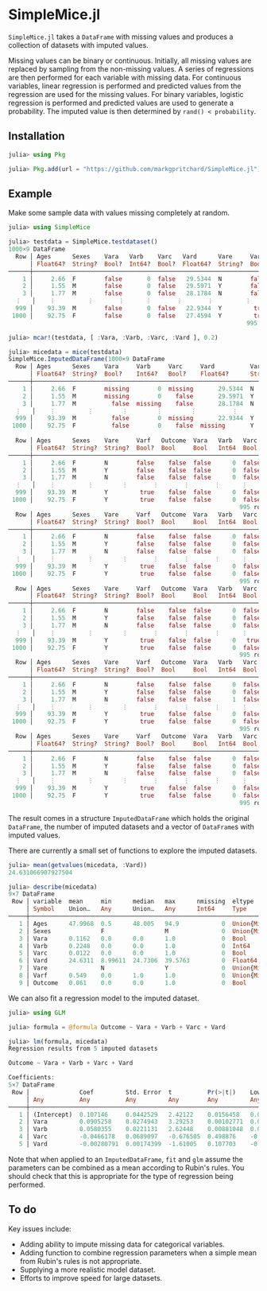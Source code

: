# SimpleMice.jl

`SimpleMice.jl` takes a `DataFrame` with missing values and produces a collection of datasets with imputed values.

Missing values can be binary or continuous. Initially, all missing values are replaced by sampling from the non-missing values. A series of regressions are then performed for each variable with missing data. For continuous variables, linear regression is performed and predicted values from the regression are used for the missing values. For binary variables, logistic regression is performed and predicted values are used to generate a probability. The imputed value is then determined by `rand() < probability`.

## Installation
```julia
julia> using Pkg

julia> Pkg.add(url = "https://github.com/markgpritchard/SimpleMice.jl")
```

## Example 
Make some sample data with values missing completely at random.
```julia
julia> using SimpleMice

julia> testdata = SimpleMice.testdataset()
1000×9 DataFrame
  Row │ Ages      Sexes    Vara   Varb    Varc   Vard      Vare     Varf   Outcome 
      │ Float64?  String?  Bool?  Int64?  Bool?  Float64?  String?  Bool?  Bool    
──────┼────────────────────────────────────────────────────────────────────────────
    1 │     2.66  F        false       0  false   29.5344  N        false    false
    2 │     1.55  M        false       0  false   29.5971  Y        false    false
    3 │     1.77  M        false       0  false   28.1784  N        false    false
  ⋮   │    ⋮         ⋮       ⋮      ⋮       ⋮       ⋮         ⋮       ⋮       ⋮
  999 │    93.39  M        false       0  false   22.9344  Y         true    false
 1000 │    92.75  F        false       0  false   27.4594  Y         true    false
                                                                   995 rows omitted

julia> mcar!(testdata, [ :Vara, :Varb, :Varc, :Vard ], 0.2)

julia> micedata = mice(testdata)
SimpleMice.ImputedDataFrame(1000×9 DataFrame
  Row │ Ages      Sexes    Vara     Varb     Varc     Vard          Vare     Varf   Outcome 
      │ Float64?  String?  Bool?    Int64?   Bool?    Float64?      String?  Bool?  Bool    
──────┼─────────────────────────────────────────────────────────────────────────────────────
    1 │     2.66  F        missing        0  missing       29.5344  N        false    false
    2 │     1.55  M        missing        0    false       29.5971  Y        false    false
    3 │     1.77  M          false  missing    false       28.1784  N        false    false
  ⋮   │    ⋮         ⋮        ⋮        ⋮        ⋮          ⋮           ⋮       ⋮       ⋮
  999 │    93.39  M          false        0  missing       22.9344  Y         true    false
 1000 │    92.75  F          false        0    false  missing       Y         true    false
                                                                            995 rows omitted, 5, DataFrames.DataFrame[1000×9 DataFrame
  Row │ Ages      Sexes    Vare     Varf   Outcome  Vara   Varb   Varc   Vard    
      │ Float64?  String?  String?  Bool?  Bool     Bool   Int64  Bool   Float64 
──────┼──────────────────────────────────────────────────────────────────────────
    1 │     2.66  F        N        false    false  false      0  false  29.5344
    2 │     1.55  M        Y        false    false  false      0  false  29.5971
    3 │     1.77  M        N        false    false  false      0  false  28.1784
  ⋮   │    ⋮         ⋮        ⋮       ⋮       ⋮       ⋮      ⋮      ⋮       ⋮
  999 │    93.39  M        Y         true    false  false      0  false  22.9344
 1000 │    92.75  F        Y         true    false  false      0  false  24.8777
                                                                 995 rows omitted, 1000×9 DataFrame
  Row │ Ages      Sexes    Vare     Varf   Outcome  Vara   Varb   Varc   Vard    
      │ Float64?  String?  String?  Bool?  Bool     Bool   Int64  Bool   Float64 
──────┼──────────────────────────────────────────────────────────────────────────
    1 │     2.66  F        N        false    false  false      0  false  29.5344
    2 │     1.55  M        Y        false    false  false      0  false  29.5971
    3 │     1.77  M        N        false    false  false      0  false  28.1784
  ⋮   │    ⋮         ⋮        ⋮       ⋮       ⋮       ⋮      ⋮      ⋮       ⋮
  999 │    93.39  M        Y         true    false  false      0  false  22.9344
 1000 │    92.75  F        Y         true    false  false      0  false  24.8326
                                                                 995 rows omitted, 1000×9 DataFrame
  Row │ Ages      Sexes    Vare     Varf   Outcome  Vara   Varb   Varc   Vard    
      │ Float64?  String?  String?  Bool?  Bool     Bool   Int64  Bool   Float64 
──────┼──────────────────────────────────────────────────────────────────────────
    1 │     2.66  F        N        false    false  false      0  false  29.5344
    2 │     1.55  M        Y        false    false  false      0  false  29.5971
    3 │     1.77  M        N        false    false  false      0  false  28.1784
  ⋮   │    ⋮         ⋮        ⋮       ⋮       ⋮       ⋮      ⋮      ⋮       ⋮
  999 │    93.39  M        Y         true    false  false      0   true  22.9344
 1000 │    92.75  F        Y         true    false  false      0  false  24.9394
                                                                 995 rows omitted, 1000×9 DataFrame
  Row │ Ages      Sexes    Vare     Varf   Outcome  Vara   Varb   Varc   Vard    
      │ Float64?  String?  String?  Bool?  Bool     Bool   Int64  Bool   Float64 
──────┼──────────────────────────────────────────────────────────────────────────
    1 │     2.66  F        N        false    false  false      0  false  29.5344
    2 │     1.55  M        Y        false    false  false      0  false  29.5971
    3 │     1.77  M        N        false    false  false      1  false  28.1784
  ⋮   │    ⋮         ⋮        ⋮       ⋮       ⋮       ⋮      ⋮      ⋮       ⋮
  999 │    93.39  M        Y         true    false  false      0  false  22.9344
 1000 │    92.75  F        Y         true    false  false      0  false  24.9713
                                                                 995 rows omitted, 1000×9 DataFrame
  Row │ Ages      Sexes    Vare     Varf   Outcome  Vara   Varb   Varc   Vard    
      │ Float64?  String?  String?  Bool?  Bool     Bool   Int64  Bool   Float64 
──────┼──────────────────────────────────────────────────────────────────────────
    1 │     2.66  F        N        false    false  false      0  false  29.5344
    2 │     1.55  M        Y        false    false  false      0  false  29.5971
    3 │     1.77  M        N        false    false  false      0  false  28.1784
  ⋮   │    ⋮         ⋮        ⋮       ⋮       ⋮       ⋮      ⋮      ⋮       ⋮
  999 │    93.39  M        Y         true    false  false      0  false  22.9344
 1000 │    92.75  F        Y         true    false  false      0  false  24.9762
                                                                 995 rows omitted])
```

The result comes in a structure `ImputedDataFrame` which holds the original `DataFrame`, the number of imputed datasets and a vector of `DataFrame`s with imputed values.

There are currently a small set of functions to explore the imputed datasets.
```julia
julia> mean(getvalues(micedata, :Vard))
24.631066907927504

julia> describe(micedata)
9×7 DataFrame
 Row │ variable  mean     min      median   max      nmissing  eltype
     │ Symbol    Union…   Any      Union…   Any      Int64     Type
─────┼─────────────────────────────────────────────────────────────────────────────────
   1 │ Ages      47.9968  0.5      48.005   94.9            0  Union{Missing, Float64} 
   2 │ Sexes              F                 M               0  Union{Missing, String}  
   3 │ Vara      0.1162   0.0      0.0      1.0             0  Bool
   4 │ Varb      0.2248   0.0      0.0      1.0             0  Int64
   5 │ Varc      0.0122   0.0      0.0      1.0             0  Bool
   6 │ Vard      24.6311  8.99611  24.7306  39.5763         0  Float64
   7 │ Vare               N                 Y               0  Union{Missing, String}  
   8 │ Varf      0.549    0.0      1.0      1.0             0  Union{Missing, Bool}    
   9 │ Outcome   0.061    0.0      0.0      1.0             0  Bool
```

We can also fit a regression model to the imputed dataset.
```julia
julia> using GLM

julia> formula = @formula Outcome ~ Vara + Varb + Varc + Vard

julia> lm(formula, micedata)
Regression results from 5 imputed datasets

Outcome ~ Vara + Varb + Varc + Vard

Coefficients:
5×7 DataFrame
 Row │              Coef         Std. Error  t          Pr(>|t|)    Lower 95%    Upper 95%   
     │ Any          Any          Any         Any        Any         Any          Any
─────┼───────────────────────────────────────────────────────────────────────────────────────
   1 │ (Intercept)  0.107146     0.0442529   2.42122    0.0156458   0.0203067    0.193985
   2 │ Vara         0.0905258    0.0274943   3.29253    0.00102771  0.0365726    0.144479
   3 │ Varb         0.0580355    0.0221131   2.62448    0.00881048  0.014642     0.101429
   4 │ Varc         -0.0466178   0.0689097   -0.676505  0.498876    -0.181842    0.0886065
   5 │ Vard         -0.00280791  0.00174399  -1.61005   0.107703    -0.00623022  0.000614397
```

Note that when applied to an `ImputedDataFrame`, `fit` and `glm` assume the parameters can be combined as a mean according to Rubin's rules. You should check that this is appropriate for the type of regression being performed.

## To do
Key issues include:
* Adding ability to impute missing data for categorical variables.
* Adding function to combine regression parameters when a simple mean from Rubin's rules is not appropriate.
* Supplying a more realistic model dataset.
* Efforts to improve speed for large datasets.